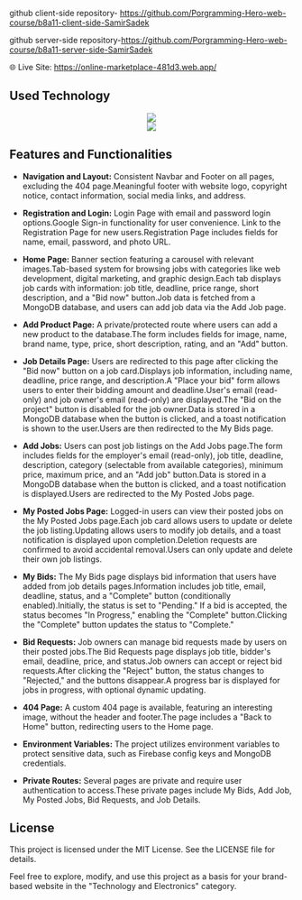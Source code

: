 

github client-side repository- https://github.com/Porgramming-Hero-web-course/b8a11-client-side-SamirSadek

github server-side repository-https://github.com/Porgramming-Hero-web-course/b8a11-server-side-SamirSadek




🌐 Live Site: https://online-marketplace-481d3.web.app/

## Used Technology
<div align="center">
    <img src="https://skillicons.dev/icons?i=react,html,css,vscode,github,tailwind,git" /><br>
    <img src="https://skillicons.dev/icons?i=nodejs,javascript,express,firebase,mongodb,jwt" /><br>
</div>


## Features and Functionalities

* **Navigation and Layout:** Consistent Navbar and Footer on all pages, excluding the 404 page.Meaningful footer with website logo, copyright notice, contact information, social media links, and address.

* **Registration and Login:** Login Page with email and password login options.Google Sign-in functionality for user convenience. Link to the Registration Page for new users.Registration Page includes fields for name, email, password, and photo URL.

* **Home Page:** Banner section featuring a carousel with relevant images.Tab-based system for browsing jobs with categories like web development, digital marketing, and graphic design.Each tab displays job cards with information: job title, deadline, price range, short description, and a "Bid now" button.Job data is fetched from a MongoDB database, and users can add job data via the Add Job page.

* **Add Product Page:** A private/protected route where users can add a new product to the database.The form includes fields for image, name, brand name, type, price, short description, rating, and an "Add" button.

* **Job Details Page:** Users are redirected to this page after clicking the "Bid now" button on a job card.Displays job information, including name, deadline, price range, and description.A "Place your bid" form allows users to enter their bidding amount and deadline.User's email (read-only) and job owner's email (read-only) are displayed.The "Bid on the project" button is disabled for the job owner.Data is stored in a MongoDB database when the button is clicked, and a toast notification is shown to the user.Users are then redirected to the My Bids page.


* **Add Jobs:** Users can post job listings on the Add Jobs page.The form includes fields for the employer's email (read-only), job title, deadline, description, category (selectable from available categories), minimum price, maximum price, and an "Add job" button.Data is stored in a MongoDB database when the button is clicked, and a toast notification is displayed.Users are redirected to the My Posted Jobs page.

* **My Posted Jobs Page:** Logged-in users can view their posted jobs on the My Posted Jobs page.Each job card allows users to update or delete the job listing.Updating allows users to modify job details, and a toast notification is displayed upon completion.Deletion requests are confirmed to avoid accidental removal.Users can only update and delete their own job listings.

* **My Bids:** The My Bids page displays bid information that users have added from job details pages.Information includes job title, email, deadline, status, and a "Complete" button (conditionally enabled).Initially, the status is set to "Pending." If a bid is accepted, the status becomes "In Progress," enabling the "Complete" button.Clicking the "Complete" button updates the status to "Complete."

* **Bid Requests:** Job owners can manage bid requests made by users on their posted jobs.The Bid Requests page displays job title, bidder's email, deadline, price, and status.Job owners can accept or reject bid requests.After clicking the "Reject" button, the status changes to "Rejected," and the buttons disappear.A progress bar is displayed for jobs in progress, with optional dynamic updating.

* **404 Page:** A custom 404 page is available, featuring an interesting image, without the header and footer.The page includes a "Back to Home" button, redirecting users to the Home page.

* **Environment Variables:** The project utilizes environment variables to protect sensitive data, such as Firebase config keys and MongoDB credentials.

* **Private Routes:** Several pages are private and require user authentication to access.These private pages include My Bids, Add Job, My Posted Jobs, Bid Requests, and Job Details.


## License

This project is licensed under the MIT License. See the LICENSE file for details.

Feel free to explore, modify, and use this project as a basis for your brand-based website in the "Technology and Electronics" category.
